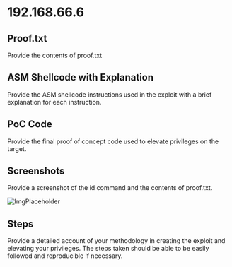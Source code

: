 # 192.168.66.6

## Proof.txt

Provide the contents of proof.txt

## ASM Shellcode with Explanation

Provide the ASM shellcode instructions used in the exploit with a brief explanation for each instruction.

## PoC Code

Provide the final proof of concept code used to elevate privileges on the target.

## Screenshots

Provide a screenshot of the id command and the contents of proof.txt.

![ImgPlaceholder](src/placeholder-image-300x225.png)

## Steps

Provide a detailed account of your methodology in creating the exploit and elevating your privileges. The steps taken should be able to be easily followed and reproducible if necessary.